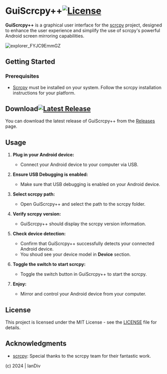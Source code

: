 # GuiScrcpy++[![License](https://img.shields.io/badge/license-MIT-blue.svg)](LICENSE)

**GuiScrcpy++** is a graphical user interface for the [scrcpy](https://github.com/Genymobile/scrcpy) project, designed to enhance the user experience and simplify the use of scrcpy's powerful Android screen mirroring capabilities.

![explorer_FYJC9EmmGZ](https://github.com/iandiv/GuiScrcpyPlusPlus/assets/28383248/049c0162-f46f-49c7-a841-28ed4a4c981a)

## Getting Started

### Prerequisites

- [Scrcpy](https://github.com/Genymobile/scrcpy) must be installed on your system. Follow the scrcpy installation instructions for your platform.
## Download[![Latest Release](https://img.shields.io/github/v/release/iandiv/GuiScrcpyPlusPlus)](https://github.com/iandiv/GuiScrcpyPlusPlus/releases/latest)


You can download the latest release of GuiScrcpy++ from the [Releases](https://github.com/iandiv/GuiScrcpyPlusPlus/releases/latest) page.

## Usage

1. **Plug in your Android device:**
   - Connect your Android device to your computer via USB.

2. **Ensure USB Debugging is enabled:**
   - Make sure that USB debugging is enabled on your Android device.

3. **Select scrcpy path:**
   - Open GuiScrcpy++ and select the path to the scrcpy folder.

4. **Verify scrcpy version:**
   - GuiScrcpy++ should display the scrcpy version information.

5. **Check device detection:**
   - Confirm that GuiScrcpy++ successfully detects your connected Android device.
   - You shoud see your device model in **Device** section.

6. **Toggle the switch to start scrcpy:**
   - Toggle the switch  button in GuiScrcpy++ to start the scrcpy.

7. **Enjoy:**
   - Mirror and control your Android device from your computer.


## License

This project is licensed under the MIT License - see the [LICENSE](LICENSE.txt) file for details.

## Acknowledgments

- [scrcpy](https://github.com/Genymobile/scrcpy): Special thanks to the scrcpy team for their fantastic work.

(c) 2024 | IanDiv

